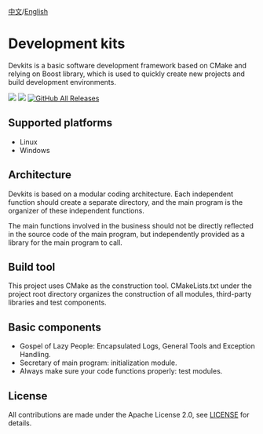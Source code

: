 [中文](./README.md)/[English](./README.en.md)

# Development kits

Devkits is a basic software development framework based on CMake and relying on Boost library, which is used to quickly create new projects and build development environments.

[![](https://img.shields.io/badge/gitee-@stingliang-blue.svg)](https://gitee.com/stingliang)
[![](https://img.shields.io/badge/github-@stingliang-blue.svg)](https://github.com/stingliang)
[![GitHub All Releases](https://img.shields.io/github/downloads/stingliang/devkits/total.svg)](https://github.com/stingliang/devkits)

## Supported platforms

- Linux
- Windows

## Architecture

Devkits is based on a modular coding architecture. Each independent function should create a separate directory, and the main program is the organizer of these independent functions.

The main functions involved in the business should not be directly reflected in the source code of the main program, but independently provided as a library for the main program to call.

## Build tool

This project uses CMake as the construction tool. CMakeLists.txt under the project root directory organizes the construction of all modules, third-party libraries and test components.

## Basic components

- Gospel of Lazy People: Encapsulated Logs, General Tools and Exception Handling.
- Secretary of main program: initialization module.
- Always make sure your code functions properly: test modules.

## License

All contributions are made under the Apache License 2.0, see [LICENSE](../LICENSE) for details.